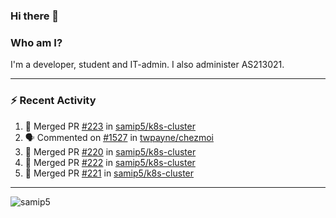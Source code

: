 ### Hi there 👋

### Who am I?
I'm a developer, student and IT-admin. I also administer AS213021.

---
### :zap: Recent Activity
<!--START_SECTION:activity-->
1. 🎉 Merged PR [#223](https://github.com/samip5/k8s-cluster/pull/223) in [samip5/k8s-cluster](https://github.com/samip5/k8s-cluster)
2. 🗣 Commented on [#1527](https://github.com/twpayne/chezmoi/issues/1527) in [twpayne/chezmoi](https://github.com/twpayne/chezmoi)
3. 🎉 Merged PR [#220](https://github.com/samip5/k8s-cluster/pull/220) in [samip5/k8s-cluster](https://github.com/samip5/k8s-cluster)
4. 🎉 Merged PR [#222](https://github.com/samip5/k8s-cluster/pull/222) in [samip5/k8s-cluster](https://github.com/samip5/k8s-cluster)
5. 🎉 Merged PR [#221](https://github.com/samip5/k8s-cluster/pull/221) in [samip5/k8s-cluster](https://github.com/samip5/k8s-cluster)
<!--END_SECTION:activity-->
---

<img align="center" src="https://github-readme-stats.vercel.app/api?username=samip5&show_icons=true" alt="samip5" />
